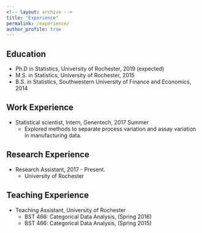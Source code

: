 ```yaml
---
<!-- layout: archive -->
title: "Experience"
permalink: /experience/
author_profile: true
---
```


## Education
* Ph.D in Statistics, University of Rochester, 2019 (expected)
* M.S. in Statistics, University of Rochester, 2015
* B.S. in Statistics, Southwestern University of Finance and Economics, 2014

## Work Experience
* Statistical scientist, Intern, Genentech, 2017 Summer
  * Explored methods to separate process variation and assay variation in manufacturing data.
  
## Research Experience
* Research Assistant, 2017 - Present. 
  * University of Rochester

## Teaching Experience
* Teaching Assistant, University of Rochester
  * BST 466: Categorical Data Analysis, (Spring 2016)
  * BST 466: Categorical Data Analysis, (Spring 2015)
  
